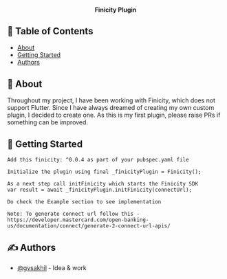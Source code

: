 <h4 align="center"> Finicity Plugin
    <br> 
</h4>

## 📝 Table of Contents

- [About](#about)
- [Getting Started](#getting_started)
- [Authors](#authors)

## 🧐 About <a name = "about"></a>

Throughout my project, I have been working with Finicity, which does not support Flutter. Since I have always dreamed of creating my own custom plugin, I decided to create one. As this is my first plugin, please raise PRs if something can be improved.

## 🏁 Getting Started <a name = "getting_started"></a>

```
Add this finicity: ^0.0.4 as part of your pubspec.yaml file

Initialize the plugin using final _finicityPlugin = Finicity();

As a next step call initFinicity which starts the Finicity SDK
var result = await _finicityPlugin.initFinicity(connectUrl);

Do check the Example section to see implementation

Note: To generate connect url follow this - https://developer.mastercard.com/open-banking-us/documentation/connect/generate-2-connect-url-apis/
```

## ✍️ Authors <a name = "authors"></a>

- [@gvsakhil](https://github.com/gvsakhil) - Idea & work